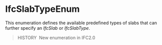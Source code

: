 # IfcSlabTypeEnum

This enumeration defines the available predefined types of slabs that can further specify an _IfcSlab_ or _IfcSlabType_.

> HISTORY&nbsp; New enumeration in IFC2.0
